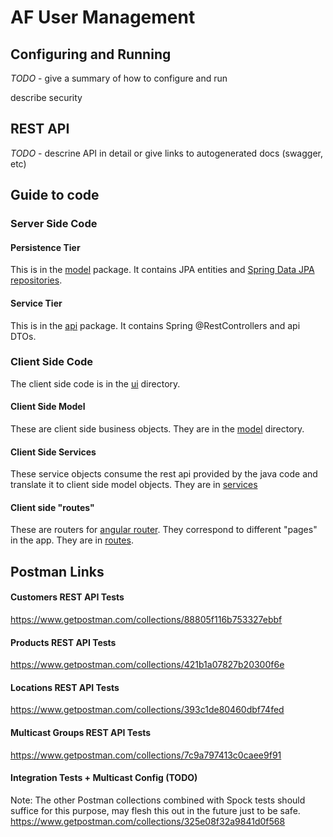 # AF User Management

## Configuring and Running


_TODO_ - give a summary of how to configure and run
 
describe security



## REST API

_TODO_ - descrine API in detail or give links to autogenerated docs (swagger, etc)



## Guide to code


### Server Side Code


#### Persistence Tier

This is in the [model](src/main/java/com/mni/model) package. It contains JPA entities and 
[Spring Data JPA repositories](https://www.baeldung.com/the-persistence-layer-with-spring-data-jpa).
 
#### Service Tier

This is in the [api](src/main/java/com/mni/api) package. It contains Spring @RestControllers and api DTOs.

### Client Side Code

The client side code is in the [ui](ui/src/app) directory.

#### Client Side Model

These are client side business objects. They are in the [model](ui/src/app/model) directory. 

#### Client Side Services

These service objects consume the rest api provided by the java code and translate it to client side model objects. 
They are in [services](ui/src/app/services)

#### Client side "routes"

These are routers for [angular router](https://angular.io/guide/router). They correspond to different "pages" in the app. 
They are in [routes](ui/src/app/routes).



## Postman Links

#### Customers REST API Tests

https://www.getpostman.com/collections/88805f116b753327ebbf

#### Products REST API Tests

https://www.getpostman.com/collections/421b1a07827b20300f6e

#### Locations REST API Tests

https://www.getpostman.com/collections/393c1de80460dbf74fed

#### Multicast Groups REST API Tests

https://www.getpostman.com/collections/7c9a797413c0caee9f91

#### Integration Tests + Multicast Config (TODO)
Note: The other Postman collections combined with Spock tests should suffice for this purpose,
        may flesh this out in the future just to be safe.
https://www.getpostman.com/collections/325e08f32a9841d0f568